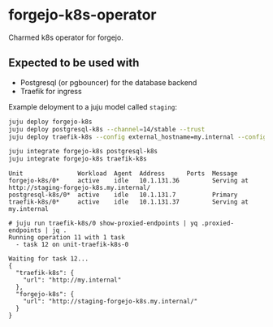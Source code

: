 <!--
Avoid using this README file for information that is maintained or published elsewhere, e.g.:

* metadata.yaml > published on Charmhub
* documentation > published on (or linked to from) Charmhub
* detailed contribution guide > documentation or CONTRIBUTING.md

Use links instead.
-->

# forgejo-k8s-operator

Charmed k8s operator for forgejo.


## Expected to be used with

* Postgresql (or pgbouncer) for the database backend
* Traefik for ingress

Example deloyment to a juju model called `staging`:

```sh
juju deploy forgejo-k8s
juju deploy postgresql-k8s --channel=14/stable --trust
juju deploy traefik-k8s --config external_hostname=my.internal --config routing_mode=subdomain --trust

juju integrate forgejo-k8s postgresql-k8s
juju integrate forgejo-k8s traefik-k8s
```

```console
Unit               Workload  Agent  Address      Ports  Message
forgejo-k8s/0*     active    idle   10.1.131.36         Serving at http://staging-forgejo-k8s.my.internal/
postgresql-k8s/0*  active    idle   10.1.131.7          Primary
traefik-k8s/0*     active    idle   10.1.131.37         Serving at my.internal
````

```console
# juju run traefik-k8s/0 show-proxied-endpoints | yq .proxied-endpoints | jq .
Running operation 11 with 1 task
  - task 12 on unit-traefik-k8s-0

Waiting for task 12...
{
  "traefik-k8s": {
    "url": "http://my.internal"
  },
  "forgejo-k8s": {
    "url": "http://staging-forgejo-k8s.my.internal/"
  }
}
```

